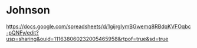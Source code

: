 # Johnson



https://docs.google.com/spreadsheets/d/1gijrgIymBGwemq8RBdqKVFOqbc-pQNFy/edit?usp=sharing&ouid=111638060232005465958&rtpof=true&sd=true
